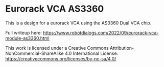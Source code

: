 # Eurorack VCA AS3360

This is a design for a eurorack VCA using the AS3360 Dual VCA chip.

Full writeup here: https://www.robotdialogs.com/2022/09/eurorack-vca-module-as3360.html

This work is licensed under a Creative Commons Attribution-NonCommercial-ShareAlike 4.0 International License. https://creativecommons.org/licenses/by-nc-sa/4.0/